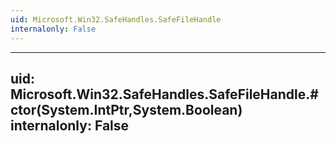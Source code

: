 ```yaml
---
uid: Microsoft.Win32.SafeHandles.SafeFileHandle
internalonly: False
---
```


---
uid: Microsoft.Win32.SafeHandles.SafeFileHandle.#ctor(System.IntPtr,System.Boolean)
internalonly: False
---
